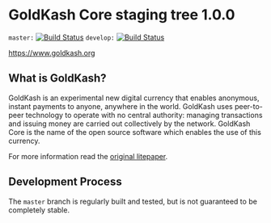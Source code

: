 GoldKash Core staging tree 1.0.0
===============================

`master:` [![Build Status](https://travis-ci.org/goldkashpay/goldkash.svg?branch=master)](https://travis-ci.org/goldkashpay/goldkash) `develop:` [![Build Status](https://travis-ci.org/goldkashpay/goldkash.svg?branch=develop)](https://travis-ci.org/goldkashpay/goldkash/branches)

https://www.goldkash.org


What is GoldKash?
----------------

GoldKash is an experimental new digital currency that enables anonymous, instant
payments to anyone, anywhere in the world. GoldKash uses peer-to-peer technology
to operate with no central authority: managing transactions and issuing money
are carried out collectively by the network. GoldKash Core is the name of the open
source software which enables the use of this currency.

For more information read the
[original litepaper](https://goldkash.org/bitcointalk/LITEPAPER-XGK.pdf).

Development Process
-------------------

The `master` branch is regularly built and tested, but is not guaranteed to be
completely stable.

